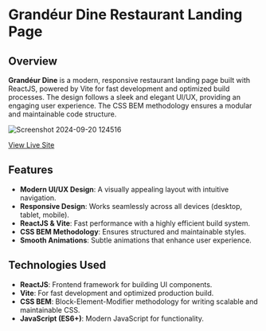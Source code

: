 # Grandéur Dine Restaurant Landing Page

## Overview

**Grandéur Dine** is a modern, responsive restaurant landing page built with ReactJS, powered by Vite for fast development and optimized build processes. The design follows a sleek and elegant UI/UX, providing an engaging user experience. The CSS BEM methodology ensures a modular and maintainable code structure.

![Screenshot 2024-09-20 124516](https://github.com/user-attachments/assets/4d33081f-ba54-4f91-8ddc-143d12b9498c)

[View Live Site](https://grandeurdine.vercel.app/) 

## Features

- **Modern UI/UX Design**: A visually appealing layout with intuitive navigation.
- **Responsive Design**: Works seamlessly across all devices (desktop, tablet, mobile).
- **ReactJS & Vite**: Fast performance with a highly efficient build system.
- **CSS BEM Methodology**: Ensures structured and maintainable styles.
- **Smooth Animations**: Subtle animations that enhance user experience.

## Technologies Used

- **ReactJS**: Frontend framework for building UI components.
- **Vite**: For fast development and optimized production build.
- **CSS BEM**: Block-Element-Modifier methodology for writing scalable and maintainable CSS.
- **JavaScript (ES6+)**: Modern JavaScript for functionality.
